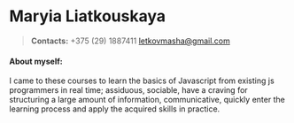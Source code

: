 # Maryia Liatkouskaya
>__Contacts:__
+375 (29) 1887411 letkovmasha@gmail.com

#### About myself:
I came to these courses to learn the basics of Javascript from existing js programmers in real time; assiduous, sociable, have a craving for structuring a large amount of information, communicative, quickly enter the learning process and apply the acquired skills in practice.